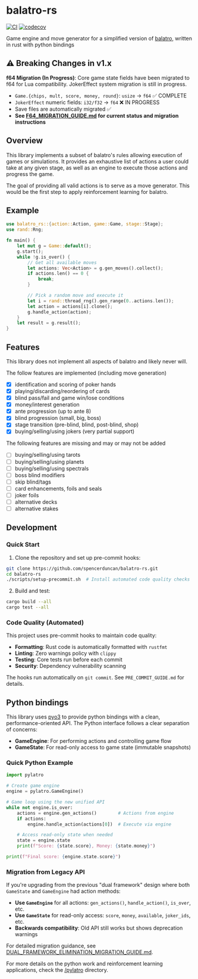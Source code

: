 # balatro-rs

[![CI](https://github.com/spencerduncan/balatro-rs/actions/workflows/ci.yml/badge.svg)](https://github.com/spencerduncan/balatro-rs/actions/workflows/ci.yml)
[![codecov](https://codecov.io/gh/spencerduncan/balatro-rs/branch/main/graph/badge.svg)](https://codecov.io/gh/spencerduncan/balatro-rs)

Game engine and move generator for a simplified version of [balatro](https://www.playbalatro.com/), written in rust with python bindings

## ⚠️ Breaking Changes in v1.x

**f64 Migration (In Progress)**: Core game state fields have been migrated to f64 for Lua compatibility. JokerEffect system migration is still in progress.

- `Game.{chips, mult, score, money, round}`: `usize` → `f64` ✅ COMPLETE
- `JokerEffect` numeric fields: `i32/f32` → `f64` ❌ IN PROGRESS
- Save files are automatically migrated ✅
- **See [F64_MIGRATION_GUIDE.md](F64_MIGRATION_GUIDE.md) for current status and migration instructions**

## Overview

This library implements a subset of balatro's rules allowing execution of games or simulations. It provides an exhaustive list of actions a user could take at any given stage, as well as an engine to execute those actions and progress the game.

The goal of providing all valid actions is to serve as a move generator. This would be the first step to apply reinforcement learning for balatro.

## Example

```rust
use balatro_rs::{action::Action, game::Game, stage::Stage};
use rand::Rng;

fn main() {
    let mut g = Game::default();
    g.start();
    while !g.is_over() {
        // Get all available moves
        let actions: Vec<Action> = g.gen_moves().collect();
        if actions.len() == 0 {
            break;
        }

        // Pick a random move and execute it
        let i = rand::thread_rng().gen_range(0..actions.len());
        let action = actions[i].clone();
        g.handle_action(action);
    }
    let result = g.result();
}
```

## Features

This library does not implement all aspects of balatro and likely never will.

The follow features are implemented (including move generation)
- [x] identification and scoring of poker hands
- [x] playing/discarding/reordering of cards
- [x] blind pass/fail and game win/lose conditions
- [x] money/interest generation
- [x] ante progression (up to ante 8)
- [x] blind progression (small, big, boss)
- [x] stage transition (pre-blind, blind, post-blind, shop)
- [x] buying/selling/using jokers (very partial support)

The following features are missing and may or may not be added
- [ ] buying/selling/using tarots
- [ ] buying/selling/using planets
- [ ] buying/selling/using spectrals
- [ ] boss blind modifiers
- [ ] skip blind/tags
- [ ] card enhancements, foils and seals
- [ ] joker foils
- [ ] alternative decks
- [ ] alternative stakes

## Development

### Quick Start

1. Clone the repository and set up pre-commit hooks:
```bash
git clone https://github.com/spencerduncan/balatro-rs.git
cd balatro-rs
./scripts/setup-precommit.sh  # Install automated code quality checks
```

2. Build and test:
```bash
cargo build --all
cargo test --all
```

### Code Quality (Automated)

This project uses pre-commit hooks to maintain code quality:

- **Formatting**: Rust code is automatically formatted with `rustfmt`
- **Linting**: Zero warnings policy with `clippy`
- **Testing**: Core tests run before each commit
- **Security**: Dependency vulnerability scanning

The hooks run automatically on `git commit`. See `PRE_COMMIT_GUIDE.md` for details.

## Python bindings

This library uses [pyo3](https://pyo3.rs) to provide python bindings with a clean, performance-oriented API. The Python interface follows a clear separation of concerns:

- **GameEngine**: For performing actions and controlling game flow
- **GameState**: For read-only access to game state (immutable snapshots)

### Quick Python Example

```python
import pylatro

# Create game engine
engine = pylatro.GameEngine()

# Game loop using the new unified API
while not engine.is_over:
    actions = engine.gen_actions()        # Actions from engine
    if actions:
        engine.handle_action(actions[0])  # Execute via engine

    # Access read-only state when needed
    state = engine.state
    print(f"Score: {state.score}, Money: {state.money}")

print(f"Final score: {engine.state.score}")
```

### Migration from Legacy API

If you're upgrading from the previous "dual framework" design where both `GameState` and `GameEngine` had action methods:

- **Use `GameEngine`** for all actions: `gen_actions()`, `handle_action()`, `is_over`, etc.
- **Use `GameState`** for read-only access: `score`, `money`, `available`, `joker_ids`, etc.
- **Backwards compatibility**: Old API still works but shows deprecation warnings

For detailed migration guidance, see [DUAL_FRAMEWORK_ELIMINATION_MIGRATION_GUIDE.md](DUAL_FRAMEWORK_ELIMINATION_MIGRATION_GUIDE.md).

For more details on the python work and reinforcement learning applications, check the [/pylatro](https://github.com/spencerduncan/balatro-rs/tree/main/pylatro) directory.
